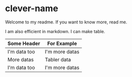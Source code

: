 # clever-name

Welcome to my readme. If you want to know more, read me.

I am also efficient in markdown. I can make table.


| Some Header | For Example |
|------------|-------------|
| I'm data too | I'm more datas |
| More datas | Tabler data |
| I'm data too | I'm more datas |